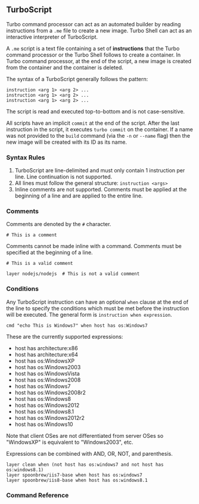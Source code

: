 ## TurboScript

Turbo command processor can act as an automated builder by reading instructions from a `.me` file to create a new image. Turbo Shell can act as an interactive interpreter of TurboScript.

A `.me` script is a text file containing a set of **instructions** that the Turbo command processor or the Turbo Shell follows to create a container. In Turbo command processor, at the end of the script, a new image is created from the container and the container is deleted.

The syntax of a TurboScript generally follows the pattern:

	instruction <arg 1> <arg 2> ...
	instruction <arg 1> <arg 2> ...
	instruction <arg 1> <arg 2> ...
	
The script is read and executed top-to-bottom and is not case-sensitive.

All scripts have an implicit `commit` at the end of the script. After the last instruction in the script, it executes `turbo commit` on the container. If a name was not provided to the `build` command (via the `-n` or `--name` flag) then the new image will be created with its ID as its name. 

### Syntax Rules

1. TurboScript are line-delimited and must only contain 1 instruction per line. Line continuation is not supported.
2. All lines must follow the general structure: `instruction <args>`
3. Inline comments are not supported. Comments must be applied at the beginning of a line and are applied to the entire line. 

### Comments

Comments are denoted by the `#` character. 

	# This is a comment

Comments cannot be made inline with a command. Comments must be specified at the beginning of a line. 

```
# This is a valid comment

layer nodejs/nodejs  # This is not a valid comment
```

### Conditions

Any TurboScript instruction can have an optional `when` clause at the end of the line to specify the conditions which must be met before the instruction will be executed. The general form is `instruction when expression`.

```
cmd "echo This is Windows7" when host has os:Windows7
```

These are the currently supported expressions:

* host has architecture:x86
* host has architecture:x64
* host has os:WindowsXP
* host has os:Windows2003
* host has os:WindowsVista
* host has os:Windows2008
* host has os:Windows7
* host has os:Windows2008r2
* host has os:Windows8
* host has os:Windows2012
* host has os:Windows8.1
* host has os:Windows2012r2
* host has os:Windows10

Note that client OSes are not differentiated from server OSes so "WindowsXP" is equivalent to "Windows2003", etc.

Expressions can be combined with AND, OR, NOT, and parenthesis.

```
layer clean when (not host has os:windows7 and not host has os:windows8.1)
layer spoonbrew/iis7-base when host has os:windows7
layer spoonbrew/iis8-base when host has os:windows8.1
```

### Command Reference
